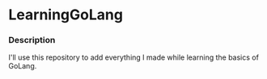# LearningGoLang

### Description

I'll use this repository to add everything I made while learning the basics of GoLang.
